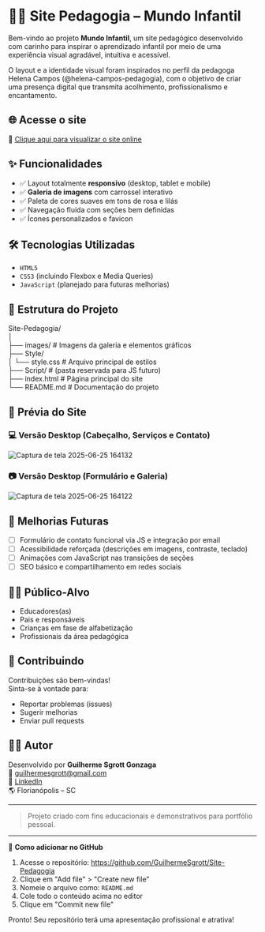 # 🧒🌼 Site Pedagogia – Mundo Infantil

Bem-vindo ao projeto **Mundo Infantil**, um site pedagógico desenvolvido com carinho para inspirar o aprendizado infantil por meio de uma experiência visual agradável, intuitiva e acessível.

O layout e a identidade visual foram inspirados no perfil da pedagoga Helena Campos (@helena-campos-pedagogia), com o objetivo de criar uma presença digital que transmita acolhimento, profissionalismo e encantamento.

## 🌐 Acesse o site

🔗 [Clique aqui para visualizar o site online](https://guilhermesgrott.github.io/Site-Pedagogia/)

## ✨ Funcionalidades

- ✅ Layout totalmente **responsivo** (desktop, tablet e mobile)
- ✅ **Galeria de imagens** com carrossel interativo
- ✅ Paleta de cores suaves em tons de rosa e lilás
- ✅ Navegação fluida com seções bem definidas
- ✅ Ícones personalizados e favicon

## 🛠️ Tecnologias Utilizadas

- `HTML5`
- `CSS3` (incluindo Flexbox e Media Queries)
- `JavaScript` (planejado para futuras melhorias)

## 📁 Estrutura do Projeto

Site-Pedagogia/  
│  
├── images/ # Imagens da galeria e elementos gráficos  
├── Style/  
│   └── style.css # Arquivo principal de estilos  
├── Script/ # (pasta reservada para JS futuro)  
├── index.html # Página principal do site  
└── README.md # Documentação do projeto

## 📸 Prévia do Site

### 💻 Versão Desktop (Cabeçalho, Serviços e Contato)
![Captura de tela 2025-06-25 164132](https://github.com/user-attachments/assets/de6fec23-faa2-4caf-8654-5067358467cb)



### 📷 Versão Desktop (Formulário e Galeria)

![Captura de tela 2025-06-25 164122](https://github.com/user-attachments/assets/a984d5d8-18e2-488d-994a-532b2500d975)


## 🧠 Melhorias Futuras

- [ ] Formulário de contato funcional via JS e integração por email  
- [ ] Acessibilidade reforçada (descrições em imagens, contraste, teclado)  
- [ ] Animações com JavaScript nas transições de seções  
- [ ] SEO básico e compartilhamento em redes sociais

## 🙋‍♀️ Público-Alvo

- Educadores(as)  
- Pais e responsáveis  
- Crianças em fase de alfabetização  
- Profissionais da área pedagógica

## 🤝 Contribuindo

Contribuições são bem-vindas!  
Sinta-se à vontade para:  

- Reportar problemas (issues)  
- Sugerir melhorias  
- Enviar pull requests

## 👨‍💻 Autor

Desenvolvido por **Guilherme Sgrott Gonzaga**  
📧 guilhermesgrott@gmail.com  
🔗 [LinkedIn](https://www.linkedin.com/in/guilhermesgrott/)  
🌎 Florianópolis – SC

---

> Projeto criado com fins educacionais e demonstrativos para portfólio pessoal.

---

🚀 **Como adicionar no GitHub**  
1. Acesse o repositório: https://github.com/GuilhermeSgrott/Site-Pedagogia  
2. Clique em "Add file" > "Create new file"  
3. Nomeie o arquivo como: `README.md`  
4. Cole todo o conteúdo acima no editor  
5. Clique em "Commit new file"  

Pronto! Seu repositório terá uma apresentação profissional e atrativa!  
